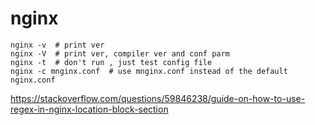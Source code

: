 # nginx
```
nginx -v  # print ver
nginx -V  # print ver, compiler ver and conf parm
nginx -t  # don't run , just test config file
nginx -c mnginx.conf  # use mnginx.conf instead of the default nginx.conf
```

https://stackoverflow.com/questions/59846238/guide-on-how-to-use-regex-in-nginx-location-block-section
